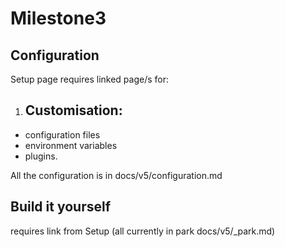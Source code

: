 # Milestone3

## Configuration

Setup page requires linked page/s for:

1. ## Customisation:
- configuration files
- environment variables
- plugins.

All the configuration is in docs/v5/configuration.md

## Build it yourself

requires link from Setup
(all currently in park docs/v5/_park.md)



